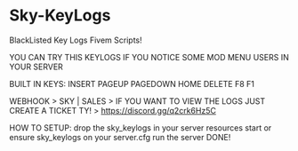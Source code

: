 # Sky-KeyLogs
BlackListed Key Logs Fivem Scripts!

YOU CAN TRY THIS KEYLOGS IF YOU NOTICE SOME MOD MENU USERS IN YOUR SERVER

BUILT IN KEYS:
INSERT
PAGEUP
PAGEDOWN
HOME
DELETE
F8
F1

WEBHOOK > SKY | SALES > IF YOU WANT TO VIEW THE LOGS JUST CREATE A TICKET TY! > https://discord.gg/q2crk6Hz5C

HOW TO SETUP:
drop the sky_keylogs in your server resources
start or ensure sky_keylogs on your server.cfg
run the server DONE!
